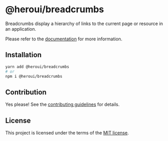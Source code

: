 # @heroui/breadcrumbs

Breadcrumbs display a hierarchy of links to the current page or resource in an application.

Please refer to the [documentation](https://nextui.org/docs/components/breadcrumbs) for more information.

## Installation

```sh
yarn add @heroui/breadcrumbs
# or
npm i @heroui/breadcrumbs
```

## Contribution

Yes please! See the
[contributing guidelines](https://github.com/frontio-ai/heroui/blob/master/CONTRIBUTING.md)
for details.

## License

This project is licensed under the terms of the
[MIT license](https://github.com/frontio-ai/heroui/blob/master/LICENSE).
